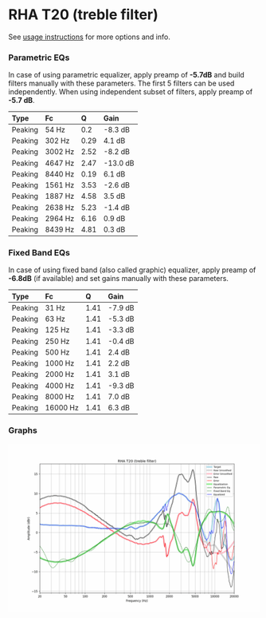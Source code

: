 # RHA T20 (treble filter)
See [usage instructions](https://github.com/jaakkopasanen/AutoEq#usage) for more options and info.

### Parametric EQs
In case of using parametric equalizer, apply preamp of **-5.7dB** and build filters manually
with these parameters. The first 5 filters can be used independently.
When using independent subset of filters, apply preamp of **-5.7 dB**.

| Type    | Fc      |    Q | Gain     |
|:--------|:--------|:-----|:---------|
| Peaking | 54 Hz   | 0.2  | -8.3 dB  |
| Peaking | 302 Hz  | 0.29 | 4.1 dB   |
| Peaking | 3002 Hz | 2.52 | -8.2 dB  |
| Peaking | 4647 Hz | 2.47 | -13.0 dB |
| Peaking | 8440 Hz | 0.19 | 6.1 dB   |
| Peaking | 1561 Hz | 3.53 | -2.6 dB  |
| Peaking | 1887 Hz | 4.58 | 3.5 dB   |
| Peaking | 2638 Hz | 5.23 | -1.4 dB  |
| Peaking | 2964 Hz | 6.16 | 0.9 dB   |
| Peaking | 8439 Hz | 4.81 | 0.3 dB   |

### Fixed Band EQs
In case of using fixed band (also called graphic) equalizer, apply preamp of **-6.8dB**
(if available) and set gains manually with these parameters.

| Type    | Fc       |    Q | Gain    |
|:--------|:---------|:-----|:--------|
| Peaking | 31 Hz    | 1.41 | -7.9 dB |
| Peaking | 63 Hz    | 1.41 | -5.3 dB |
| Peaking | 125 Hz   | 1.41 | -3.3 dB |
| Peaking | 250 Hz   | 1.41 | -0.4 dB |
| Peaking | 500 Hz   | 1.41 | 2.4 dB  |
| Peaking | 1000 Hz  | 1.41 | 2.2 dB  |
| Peaking | 2000 Hz  | 1.41 | 3.1 dB  |
| Peaking | 4000 Hz  | 1.41 | -9.3 dB |
| Peaking | 8000 Hz  | 1.41 | 7.0 dB  |
| Peaking | 16000 Hz | 1.41 | 6.3 dB  |

### Graphs
![](./RHA%20T20%20(treble%20filter).png)